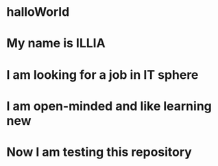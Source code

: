 # halloWorld
# My name is ILLIA
# I am looking for a job in IT sphere
# I am open-minded and like learning new
# Now I am testing this repository
